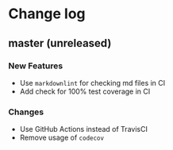 # Change log

## master (unreleased)

### New Features

* Use `markdownlint` for checking md files in CI
* Add check for 100% test coverage in CI

### Changes

* Use GitHub Actions instead of TravisCI
* Remove usage of `codecov`
